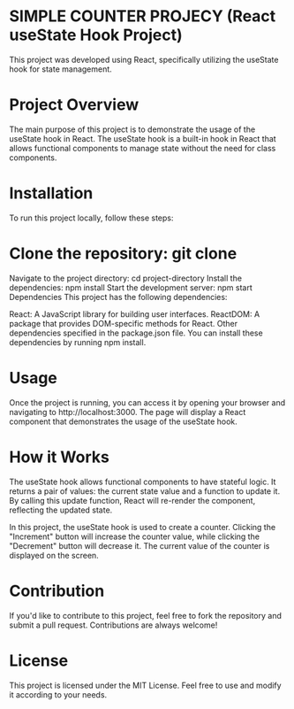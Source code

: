# SIMPLE COUNTER PROJECY (React useState Hook Project)

This project was developed using React, specifically utilizing the useState hook for state management.

# Project Overview

The main purpose of this project is to demonstrate the usage of the useState hook in React. The useState hook is a built-in hook in React that allows functional components to manage state without the need for class components.

# Installation
To run this project locally, follow these steps:

# Clone the repository: git clone <repository-url>
Navigate to the project directory: cd project-directory
Install the dependencies: npm install
Start the development server: npm start
Dependencies
This project has the following dependencies:

React: A JavaScript library for building user interfaces.
ReactDOM: A package that provides DOM-specific methods for React.
Other dependencies specified in the package.json file.
You can install these dependencies by running npm install.

# Usage
Once the project is running, you can access it by opening your browser and navigating to http://localhost:3000. The page will display a React component that demonstrates the usage of the useState hook.

#  How it Works
The useState hook allows functional components to have stateful logic. It returns a pair of values: the current state value and a function to update it. By calling this update function, React will re-render the component, reflecting the updated state.

In this project, the useState hook is used to create a counter. Clicking the "Increment" button will increase the counter value, while clicking the "Decrement" button will decrease it. The current value of the counter is displayed on the screen.

# Contribution
If you'd like to contribute to this project, feel free to fork the repository and submit a pull request. Contributions are always welcome!

# License
This project is licensed under the MIT License. Feel free to use and modify it according to your needs.